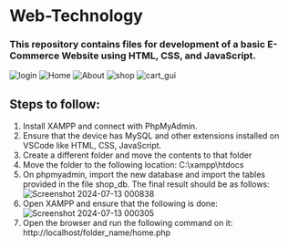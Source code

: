 # Web-Technology

### This repository contains files for development of a basic E-Commerce Website using HTML, CSS, and JavaScript.
![login](https://github.com/user-attachments/assets/b367d28a-e928-4676-9e96-b0ce0117e500)
![Home](https://github.com/user-attachments/assets/03c9f601-e915-49bf-8c0c-456fc96c1f14)
![About](https://github.com/user-attachments/assets/1bcf7759-8970-4dbb-9126-b24624fbd469)
![shop](https://github.com/user-attachments/assets/ad640d34-153c-419d-9834-5e6d8f7d516c)
![cart_gui](https://github.com/user-attachments/assets/4218f8ce-669b-4cd3-b226-14df0380525e)


## Steps to follow:
1. Install XAMPP and connect with PhpMyAdmin.
2. Ensure that the device has MySQL and other extensions installed on VSCode like HTML, CSS, JavaScript.
4. Create a different folder and move the contents to that folder
5. Move the folder to the following location: C:\xampp\htdocs
6. On phpmyadmin, import the new database and import the tables provided in the file shop_db. The final result should be as follows:
   ![Screenshot 2024-07-13 000838](https://github.com/user-attachments/assets/74ec9af6-e10d-47ce-98e4-d32307bdefd3)
7. Open XAMPP and ensure that the following is done:
  ![Screenshot 2024-07-13 000305](https://github.com/user-attachments/assets/2811ae03-85c7-48f0-a8a5-da6365c81bc2)
8. Open the browser and run the following command on it: http://localhost/folder_name/home.php
